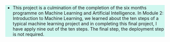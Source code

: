 <div style="background: #cff7ef;">
  <ul>
    <li>This project is a culmination of the completion of the six months programme on Machine Learning and Artificial Intelligence. In Module 2: Introduction to Machine Learning, we learned about the ten steps of a typical machine learning project and in completing this final project, I have apply nine out of the ten steps. The final step, the deployment step is not required.

</b></li>
  </ul>
</div>
